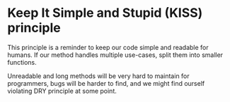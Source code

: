 # Keep It Simple and Stupid (KISS) principle

This principle is a reminder to keep our code simple and readable for humans. If our method handles multiple use-cases, split them into smaller functions.

Unreadable and long methods will be very hard to maintain for programmers, bugs will be harder to find, and we might find ourself violating DRY principle at some point.